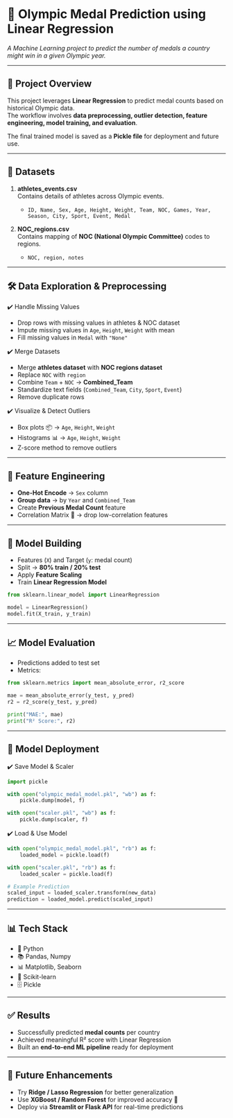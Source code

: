 # 🏅 Olympic Medal Prediction using Linear Regression  

*A Machine Learning project to predict the number of medals a country might win in a given Olympic year.*  

---

## 📌 Project Overview  
This project leverages **Linear Regression** to predict medal counts based on historical Olympic data.  
The workflow involves **data preprocessing, outlier detection, feature engineering, model training, and evaluation**.  

The final trained model is saved as a **Pickle file** for deployment and future use.

---

## 📂 Datasets  

1. **athletes_events.csv**  
   Contains details of athletes across Olympic events.  
   - `ID, Name, Sex, Age, Height, Weight, Team, NOC, Games, Year, Season, City, Sport, Event, Medal`  

2. **NOC_regions.csv**  
   Contains mapping of **NOC (National Olympic Committee)** codes to regions.  
   - `NOC, region, notes`  

---

## 🛠️ Data Exploration & Preprocessing  

✔️ Handle Missing Values  
- Drop rows with missing values in athletes & NOC dataset  
- Impute missing values in `Age`, `Height`, `Weight` with mean  
- Fill missing values in `Medal` with `"None"`  

✔️ Merge Datasets  
- Merge **athletes dataset** with **NOC regions dataset**  
- Replace `NOC` with `region`  
- Combine `Team` + `NOC` → **Combined_Team**  
- Standardize text fields (`Combined_Team`, `City`, `Sport`, `Event`)  
- Remove duplicate rows  

✔️ Visualize & Detect Outliers  
- Box plots 📦 → `Age`, `Height`, `Weight`  
- Histograms 📊 → `Age`, `Height`, `Weight`  
- Z-score method to remove outliers  

---

## 🔧 Feature Engineering  

- **One-Hot Encode** → `Sex` column  
- **Group data** → by `Year` and `Combined_Team`  
- Create **Previous Medal Count** feature  
- Correlation Matrix 🔗 → drop low-correlation features  

---

## 🤖 Model Building  

- Features (`X`) and Target (`y`: medal count)  
- Split → **80% train / 20% test**  
- Apply **Feature Scaling**  
- Train **Linear Regression Model**  

```python
from sklearn.linear_model import LinearRegression

model = LinearRegression()
model.fit(X_train, y_train)
````

---

## 📈 Model Evaluation

* Predictions added to test set
* Metrics:

```python
from sklearn.metrics import mean_absolute_error, r2_score

mae = mean_absolute_error(y_test, y_pred)
r2 = r2_score(y_test, y_pred)

print("MAE:", mae)
print("R² Score:", r2)
```

---

## 🚀 Model Deployment

✔️ Save Model & Scaler

```python
import pickle

with open("olympic_medal_model.pkl", "wb") as f:
    pickle.dump(model, f)

with open("scaler.pkl", "wb") as f:
    pickle.dump(scaler, f)
```

✔️ Load & Use Model

```python
with open("olympic_medal_model.pkl", "rb") as f:
    loaded_model = pickle.load(f)

with open("scaler.pkl", "rb") as f:
    loaded_scaler = pickle.load(f)

# Example Prediction
scaled_input = loaded_scaler.transform(new_data)
prediction = loaded_model.predict(scaled_input)
```

---

## 📊 Tech Stack

* 🐍 Python
* 📚 Pandas, Numpy
* 📊 Matplotlib, Seaborn
* 🤖 Scikit-learn
* 🗄️ Pickle

---

## ✅ Results

* Successfully predicted **medal counts** per country
* Achieved meaningful R² score with Linear Regression
* Built an **end-to-end ML pipeline** ready for deployment

---

## 📌 Future Enhancements

* Try **Ridge / Lasso Regression** for better generalization
* Use **XGBoost / Random Forest** for improved accuracy 🌲
* Deploy via **Streamlit or Flask API** for real-time predictions
